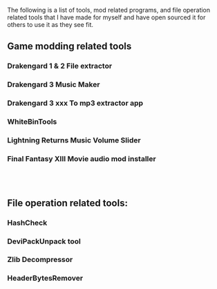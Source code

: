 The following is a list of tools, mod related programs, and file operation related tools that I have made for myself and have open sourced it for others to use it as they see fit. 
<br>
## Game modding related tools
### Drakengard 1 & 2 File extractor
### Drakengard 3 Music Maker
### Drakengard 3 xxx To mp3 extractor app
### WhiteBinTools
### Lightning Returns Music Volume Slider
### Final Fantasy XIII Movie audio mod installer
<br><br>
## File operation related tools:
### HashCheck
### DeviPackUnpack tool
### Zlib Decompressor
### HeaderBytesRemover
